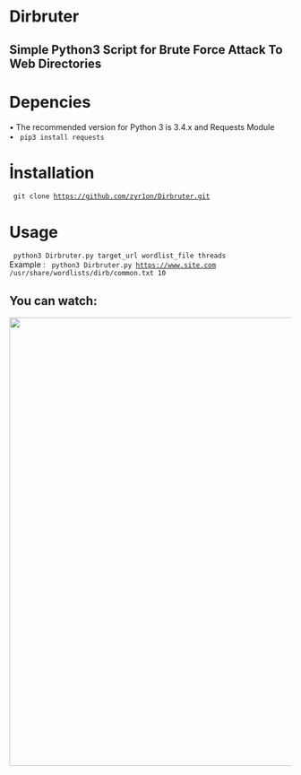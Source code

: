 # Dirbruter
Simple Python3 Script for Brute Force Attack To Web Directories
----------
# Depencies
• The recommended version for Python 3 is 3.4.x and Requests Module <br>
• <code> pip3 install requests </code> 

# İnstallation
<code> git clone https://github.com/zyr1on/Dirbruter.git </code>

# Usage
<code> python3 Dirbruter.py target_url wordlist_file threads </code> </br>
Example : <code> python3 Dirbruter.py https://www.site.com /usr/share/wordlists/dirb/common.txt 10 </code>

You can watch:
-----------
<a href="https://asciinema.org/a/zuPe6pGHsKC75QjiOS9H6AlgV?autoplay=1"><img src="https://asciinema.org/a/zuPe6pGHsKC75QjiOS9H6AlgV.png" width="800"/></a>



